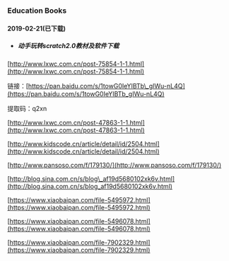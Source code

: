 ### Education Books

#### 2019-02-21\(已下载\)

* ##### 动手玩转scratch2.0教材及软件下载

[http://www.lxwc.com.cn/post-75854-1-1.html](http://www.lxwc.com.cn/post-75854-1-1.html)

链接：[https://pan.baidu.com/s/1towG0IeYIBTb\_gIWu-nL4Q](https://pan.baidu.com/s/1towG0IeYIBTb_gIWu-nL4Q)

提取码：q2xn

[http://www.lxwc.com.cn/post-47863-1-1.html](http://www.lxwc.com.cn/post-47863-1-1.html)

[http://www.kidscode.cn/article/detail/id/2504.html](http://www.kidscode.cn/article/detail/id/2504.html)

[http://www.pansoso.com/f/179130/](http://www.pansoso.com/f/179130/)

[http://blog.sina.com.cn/s/blog\_af19d5680102xk6v.html](http://blog.sina.com.cn/s/blog_af19d5680102xk6v.html)

[https://www.xiaobaipan.com/file-5495972.html](https://www.xiaobaipan.com/file-5495972.html)

[https://www.xiaobaipan.com/file-5496078.html](https://www.xiaobaipan.com/file-5496078.html)

[https://www.xiaobaipan.com/file-7902329.html](https://www.xiaobaipan.com/file-7902329.html)


